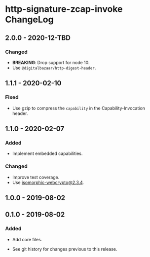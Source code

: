 # http-signature-zcap-invoke ChangeLog

## 2.0.0 - 2020-12-TBD

### Changed
- **BREAKING**: Drop support for node 10.
- Use `@digitalbazaar/http-digest-header`.

## 1.1.1 - 2020-02-10

### Fixed
- Use gzip to compress the `capability` in the Capability-Invocation header.

## 1.1.0 - 2020-02-07

### Added
- Implement embedded capabilities.

### Changed
- Improve test coverage.
- Use isomorphic-webcrypto@2.3.4.

## 1.0.0 - 2019-08-02

## 0.1.0 - 2019-08-02

### Added
- Add core files.

- See git history for changes previous to this release.
